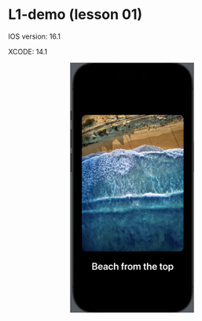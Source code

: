 # L1-demo (lesson 01)

IOS version: 16.1

XCODE: 14.1 

<p align="center">
  <img alt="L1 Demo example" src=".github/example.png" width="50%">
</p>